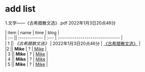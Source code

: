 # add list  
1.文学——《古希腊散文选》.pdf  2022年1月3日20点46分 

| item  |     name     | time |             blog                |  
| :-- || :------------ | :--- | :------------------------------- |  
| 1 || _《古希腊散文选》_ |  2022年1月3日20点46分 | [《古希腊散文选》](link) |  
|2 || __Mike__     |  ? | [Mike](link)          |  
| 3 || __Mike__     |  ? | [Mike](link)          |  
| 4 || __Mike__     |  ? | [Mike](link)          |  
| 5 || __Mike__     |  ? | [Mike](link)          |  
